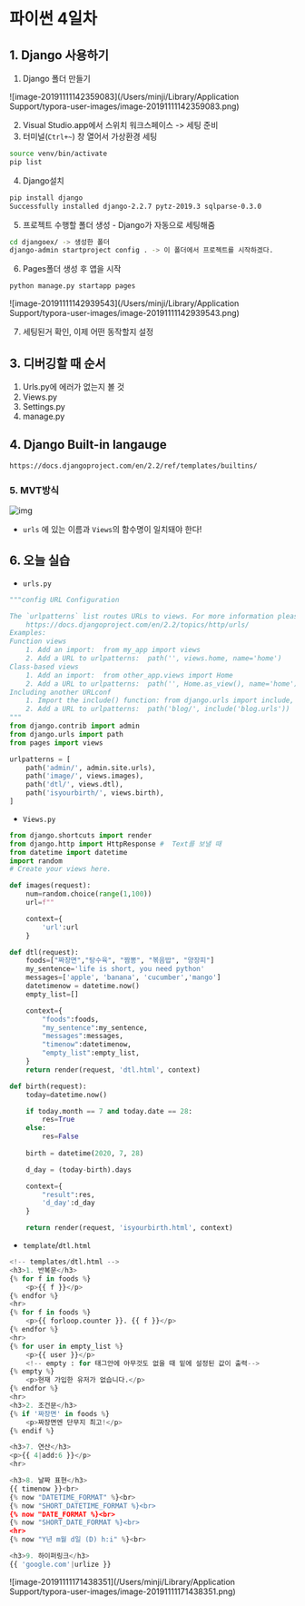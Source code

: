 # 파이썬 4일차

## 1. Django 사용하기

1. Django 폴더 만들기


![image-20191111142359083](/Users/minji/Library/Application Support/typora-user-images/image-20191111142359083.png)

2. Visual Studio.app에서 스위치 워크스페이스 -> 세팅 준비
3. 터미널(`Ctrl+~`) 창 열어서 가상환경 세팅

```bash
source venv/bin/activate
pip list
```

4. Django설치

```bash
pip install django
Successfully installed django-2.2.7 pytz-2019.3 sqlparse-0.3.0
```

5. 프로젝트 수행할 폴더 생성 - Django가 자동으로 세팅해줌

```bash
cd djangoex/ -> 생성한 폴더
django-admin startproject config . -> 이 폴더에서 프로젝트를 시작하겠다.
```

6. Pages폴더 생성 후 앱을 시작

```bash
python manage.py startapp pages
```

![image-20191111142939543](/Users/minji/Library/Application Support/typora-user-images/image-20191111142939543.png)

7. 세팅된거 확인, 이제 어떤 동작할지 설정



## 3. 디버깅할 때 순서

1. Urls.py에 에러가 없는지 볼 것
2. Views.py
3. Settings.py
4. manage.py



## 4. Django Built-in langauge

```
https://docs.djangoproject.com/en/2.2/ref/templates/builtins/
```



### 5. MVT방식

![img](https://naditya.azurewebsites.net/wp-content/uploads/2017/03/Django-Template-214x300.png)

- `urls` 에 있는 이름과 `Views`의 함수명이 일치돼야 한다!



## 6. 오늘 실습

- `urls.py`

```python
"""config URL Configuration

The `urlpatterns` list routes URLs to views. For more information please see:
    https://docs.djangoproject.com/en/2.2/topics/http/urls/
Examples:
Function views
    1. Add an import:  from my_app import views
    2. Add a URL to urlpatterns:  path('', views.home, name='home')
Class-based views
    1. Add an import:  from other_app.views import Home
    2. Add a URL to urlpatterns:  path('', Home.as_view(), name='home')
Including another URLconf
    1. Import the include() function: from django.urls import include, path
    2. Add a URL to urlpatterns:  path('blog/', include('blog.urls'))
"""
from django.contrib import admin
from django.urls import path
from pages import views

urlpatterns = [
    path('admin/', admin.site.urls),
    path('image/', views.images),
    path('dtl/', views.dtl),
    path('isyourbirth/', views.birth),
]

```



- `Views.py`

```python
from django.shortcuts import render
from django.http import HttpResponse #  Text를 보낼 때
from datetime import datetime
import random
# Create your views here.

def images(request):
    num=random.choice(range(1,100))
    url=f""

    context={
        'url':url
    }

def dtl(request):
    foods=["짜장면","탕수육", "짬뽕", "볶음밥", "양장피"]
    my_sentence='life is short, you need python'
    messages=['apple', 'banana', 'cucumber','mango']
    datetimenow = datetime.now()
    empty_list=[]

    context={
        "foods":foods,
        "my_sentence":my_sentence,
        "messages":messages,
        "timenow":datetimenow,
        "empty_list":empty_list,
    }
    return render(request, 'dtl.html', context)

def birth(request):
    today=datetime.now()

    if today.month == 7 and today.date == 28:
        res=True
    else:
        res=False
 
    birth = datetime(2020, 7, 28)

    d_day = (today-birth).days

    context={
        "result":res,
        'd_day':d_day
    }

    return render(request, 'isyourbirth.html', context)
```



- `template`/`dtl.html`

```python
<!-- templates/dtl.html -->
<h3>1. 반복문</h3>
{% for f in foods %}
    <p>{{ f }}</p>
{% endfor %}
<hr>
{% for f in foods %}
    <p>{{ forloop.counter }}. {{ f }}</p>
{% endfor %}
<hr>
{% for user in empty_list %}
    <p>{{ user }}</p>
    <!-- empty : for 태그안에 아무것도 없을 때 밑에 설정된 값이 출력-->
{% empty %}
    <p>현재 가입한 유저가 없습니다.</p>
{% endfor %}
<hr>
<h3>2. 조건문</h3>
{% if '짜장면' in foods %}
    <p>짜장면엔 단무지 최고!</p>
{% endif %}

<h3>7. 연산</h3>
<p>{{ 4|add:6 }}</p>
<hr>

<h3>8. 날짜 표현</h3>
{{ timenow }}<br>
{% now "DATETIME_FORMAT" %}<br>
{% now "SHORT_DATETIME_FORMAT %}<br>
{% now "DATE_FORMAT %}<br>
{% now "SHORT_DATE_FORMAT %}<br>
<hr>
{% now "Y년 m월 d일 (D) h:i" %}<br>

<h3>9. 하이퍼링크</h3>
{{ 'google.com'|urlize }}
```



![image-20191111171438351](/Users/minji/Library/Application Support/typora-user-images/image-20191111171438351.png)

